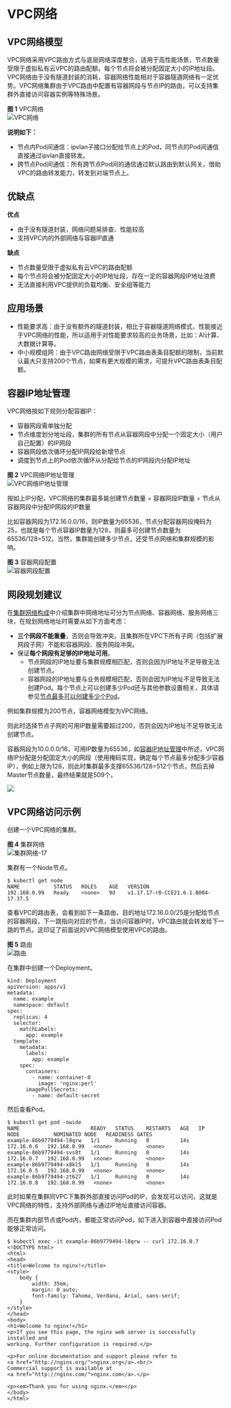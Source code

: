# VPC网络<a name="cce_01_0283"></a>

## VPC网络模型<a name="section1747411510358"></a>

VPC网络采用VPC路由方式与底层网络深度整合，适用于高性能场景，节点数量受限于虚拟私有云VPC的路由配额。每个节点将会被分配固定大小的IP地址段。VPC网络由于没有隧道封装的消耗，容器网络性能相对于容器隧道网络有一定优势。VPC网络集群由于VPC路由中配置有容器网段与节点IP的路由，可以支持集群外直接访问容器实例等特殊场景。

**图 1**  VPC网络<a name="zh-cn_topic_0146398798_fig105374614243"></a>  
![](figures/VPC网络.png "VPC网络")

**说明如下：**

-   节点内Pod间通信：ipvlan子接口分配给节点上的Pod，同节点的Pod间通信直接通过ipvlan直接转发。
-   跨节点Pod间通信：所有跨节点Pod间的通信通过默认路由到默认网关，借助VPC的路由转发能力，转发到对端节点上。

## 优缺点<a name="section207316301745"></a>

**优点**

-   由于没有隧道封装，网络问题易排查、性能较高
-   支持VPC内的外部网络与容器IP直通

**缺点**

-   节点数量受限于虚拟私有云VPC的路由配额
-   每个节点将会被分配固定大小的IP地址段，存在一定的容器网段IP地址浪费
-   无法直接利用VPC提供的负载均衡、安全组等能力

## 应用场景<a name="section474217381446"></a>

-   性能要求高：由于没有额外的隧道封装，相比于容器隧道网络模式，性能接近于VPC网络的性能，所以适用于对性能要求较高的业务场景，比如：AI计算、大数据计算等。
-   中小规模组网：由于VPC路由网络受限于VPC路由表条目配额的限制，当前默认最大只支持200个节点，如果有更大规模的需求，可提升VPC路由表条目配额。

## 容器IP地址管理<a name="section1574982552114"></a>

VPC网络按如下规则分配容器IP：

-   容器网段需单独分配
-   节点维度划分地址段，集群的所有节点从容器网段中分配一个固定大小（用户自己配置）的IP网段
-   容器网段依次循环分配IP网段给新增节点
-   调度到节点上的Pod依次循环从分配给节点的IP网段内分配IP地址

**图 2**  VPC网络IP地址管理<a name="fig790744862219"></a>  
![](figures/VPC网络IP地址管理.png "VPC网络IP地址管理")

按如上IP分配，VPC网络的集群最多能创建节点数量 = 容器网段IP数量 ÷ 节点从容器网段中分配IP网段的IP数量

比如容器网段为172.16.0.0/16，则IP数量为65536，节点分配容器网段掩码为25，也就是每个节点容器IP数量为128，则最多可创建节点数量为65536/128=512。当然，集群能创建多少节点，还受节点网络和集群规模的影响。

**图 3**  容器网段配置<a name="fig320115593351"></a>  
![](figures/容器网段配置.png "容器网段配置")

## 网段规划建议<a name="section14586813191914"></a>

在[集群网络构成](网络概述.md#section1131733719195)中介绍集群中网络地址可分为节点网络、容器网络、服务网络三块，在规划网络地址时需要从如下方面考虑：

-   **三个网段不能重叠**，否则会导致冲突。且集群所在VPC下所有子网（包括扩展网段子网）不能和容器网段、服务网段冲突。
-   保证**每个网段有足够的IP地址可用**。
    -   节点网段的IP地址要与集群规模相匹配，否则会因为IP地址不足导致无法创建节点。
    -   容器网段的IP地址要与业务规模相匹配，否则会因为IP地址不足导致无法创建Pod。每个节点上可以创建多少Pod还与其他参数设置相关，具体请参见[节点最多可以创建多少个Pod](节点最多可以创建多少个Pod.md)。


例如集群规模为200节点，容器网络模型为VPC网络。

则此时选择节点子网的可用IP数量需要超过200，否则会因为IP地址不足导致无法创建节点。

容器网段为10.0.0.0/16，可用IP数量为65536，如[容器IP地址管理](#section1574982552114)中所述，VPC网络IP分配是分配固定大小的网段（使用掩码实现，确定每个节点最多分配多少容器IP），例如上限为128，则此时集群最多支撑65536/128=512个节点，然后去掉Master节点数量，最终结果就是509个。

![](figures/zh-cn_image_0000001204753387.png)

## VPC网络访问示例<a name="section10441454192410"></a>

创建一个VPC网络的集群。

**图 4**  集群网络<a name="fig1830324293611"></a>  
![](figures/集群网络-17.png "集群网络-17")

集群有一个Node节点。

```
$ kubectl get node
NAME           STATUS   ROLES    AGE   VERSION
192.168.0.99   Ready    <none>   9d    v1.17.17-r0-CCE21.6.1.B004-17.37.5
```

查看VPC的路由表，会看到如下一条路由，目的地址172.16.0.0/25是分配给节点的容器网段，下一跳指向对应的节点，当访问容器IP时，VPC路由就会转发给下一跳的节点。这印证了前面说的VPC网络模型使用VPC的路由。

**图 5**  路由<a name="fig215015117361"></a>  
![](figures/路由.png "路由")

在集群中创建一个Deployment。

```
kind: Deployment
apiVersion: apps/v1
metadata:
  name: example
  namespace: default
spec:
  replicas: 4
  selector:
    matchLabels:
      app: example
  template:
    metadata:
      labels:
        app: example
    spec:
      containers:
        - name: container-0
          image: 'nginx:perl'
      imagePullSecrets:
        - name: default-secret
```

然后查看Pod。

```
$ kubectl get pod -owide
NAME                       READY   STATUS    RESTARTS   AGE   IP           NODE           NOMINATED NODE   READINESS GATES
example-86b9779494-l8qrw   1/1     Running   0          14s   172.16.0.6   192.168.0.99   <none>           <none>
example-86b9779494-svs8t   1/1     Running   0          14s   172.16.0.7   192.168.0.99   <none>           <none>
example-86b9779494-x8kl5   1/1     Running   0          14s   172.16.0.5   192.168.0.99   <none>           <none>
example-86b9779494-zt627   1/1     Running   0          14s   172.16.0.8   192.168.0.99   <none>           <none>
```

此时如果在集群同VPC下集群外部直接访问Pod的IP，会发现可以访问，这就是VPC网络的特性，支持外部网络与通过IP地址直接访问容器。

而在集群内部节点或Pod内，都能正常访问Pod，如下进入到容器中直接访问Pod能够正常访问。

```
$ kubectl exec -it example-86b9779494-l8qrw -- curl 172.16.0.7
<!DOCTYPE html>
<html>
<head>
<title>Welcome to nginx!</title>
<style>
    body {
        width: 35em;
        margin: 0 auto;
        font-family: Tahoma, Verdana, Arial, sans-serif;
    }
</style>
</head>
<body>
<h1>Welcome to nginx!</h1>
<p>If you see this page, the nginx web server is successfully installed and
working. Further configuration is required.</p>

<p>For online documentation and support please refer to
<a href="http://nginx.org/">nginx.org</a>.<br/>
Commercial support is available at
<a href="http://nginx.com/">nginx.com</a>.</p>

<p><em>Thank you for using nginx.</em></p>
</body>
</html>
```

